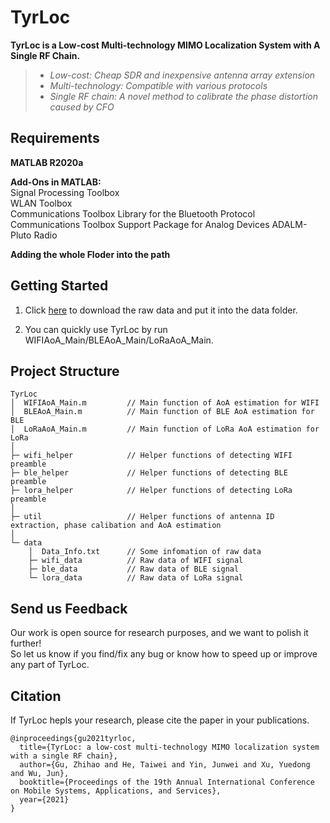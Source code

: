 # TyrLoc
**TyrLoc is a Low-cost Multi-technology MIMO Localization System with A Single RF Chain.**  
> + *Low-cost: Cheap SDR and inexpensive antenna array extension*  
> + *Multi-technology: Compatible with various protocols*  
> + *Single RF chain: A novel method to calibrate the phase distortion caused by CFO*  


## Requirements
**MATLAB R2020a**

**Add-Ons in MATLAB:**  
Signal Processing Toolbox  
WLAN Toolbox  
Communications Toolbox Library for the Bluetooth Protocol  
Communications Toolbox Support Package for Analog Devices ADALM-Pluto Radio  



**Adding the whole Floder into the path**


## Getting Started  
1. Click [here](https://drive.google.com/drive/folders/1uhvyzDL-A9LQRhdQdebNI9TtZqHBKQlo?usp=sharing) to download the raw data and put it into the data folder.  

2. You can quickly use TyrLoc by run WIFIAoA_Main/BLEAoA_Main/LoRaAoA_Main.  

## Project Structure
    TyrLoc
    │  WIFIAoA_Main.m         // Main function of AoA estimation for WIFI  
    │  BLEAoA_Main.m          // Main function of BLE AoA estimation for BLE  
    │  LoRaAoA_Main.m         // Main function of LoRa AoA estimation for LoRa  
    │  
    ├─ wifi_helper            // Helper functions of detecting WIFI preamble  
    ├─ ble_helper             // Helper functions of detecting BLE preamble  
    ├─ lora_helper            // Helper functions of detecting LoRa preamble  
    │  
    ├─ util                   // Helper functions of antenna ID extraction, phase calibation and AoA estimation  
    │  
    └─ data  
        │  Data_Info.txt      // Some infomation of raw data  
        ├─ wifi_data          // Raw data of WIFI signal  
        ├─ ble_data           // Raw data of BLE signal  
        └─ lora_data          // Raw data of LoRa signal  
      

## Send us Feedback
Our work is open source for research purposes, and we want to polish it further!  
So let us know if you find/fix any bug or know how to speed up or improve any part of TyrLoc.  


## Citation
If TyrLoc hepls your research, please cite the paper in your publications.  

    @inproceedings{gu2021tyrloc,
      title={TyrLoc: a low-cost multi-technology MIMO localization system with a single RF chain},
      author={Gu, Zhihao and He, Taiwei and Yin, Junwei and Xu, Yuedong and Wu, Jun},
      booktitle={Proceedings of the 19th Annual International Conference on Mobile Systems, Applications, and Services},
      year={2021}
    }


